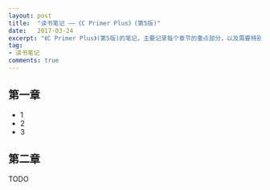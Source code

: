 ```yaml
---
layout: post
title:  "读书笔记 ——《C Primer Plus》(第5版)"
date:   2017-03-24
excerpt: "《C Primer Plus》(第5版)的笔记，主要记录每个章节的重点部分，以及需要特别注意的细节。"
tag:
- 读书笔记 
comments: true
---
```


## 第一章 

- 1
- 2
- 3

## 第二章


TODO